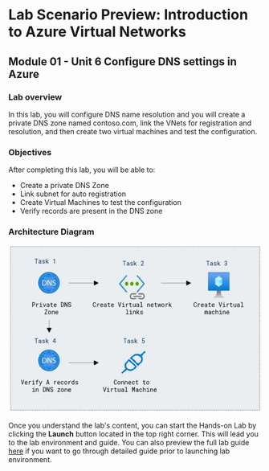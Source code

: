 # Lab Scenario Preview: Introduction to Azure Virtual Networks

## Module 01 - Unit 6 Configure DNS settings in Azure

### Lab overview

In this lab, you will configure DNS name resolution and you will create a private DNS zone named contoso.com, link the VNets for registration and resolution, and then create two virtual machines and test the configuration.

### Objectives
  
After completing this lab, you will be able to:

- Create a private DNS Zone
- Link subnet for auto registration
- Create Virtual Machines to test the configuration
- Verify records are present in the DNS zone

### Architecture Diagram

![](media/archi-1-6.png) 

Once you understand the lab's content, you can start the Hands-on Lab by clicking the **Launch** button located in the top right corner. This will lead you to the lab environment and guide. You can also preview the full lab guide [here](https://experience.cloudlabs.ai/#/labguidepreview/a97e28a0-1c77-4579-82b7-4d5543dbcda7) if you want to go through detailed guide prior to launching lab environment.


